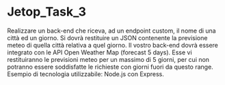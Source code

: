 # Jetop_Task_3
Realizzare un back-end che riceva, ad un endpoint custom, il nome di una città ed un giorno. Si dovrà restituire un JSON contenente la previsione meteo di quella città relativa a quel giorno. Il vostro back-end dovrà essere integrato con le API Open Weather Map (forecast 5 days). Esse vi restituiranno le previsioni meteo per un massimo di 5 giorni, per cui non potranno essere soddisfatte le richieste con giorni fuori da questo range. Esempio di tecnologia utilizzabile: Node.js con Express.
